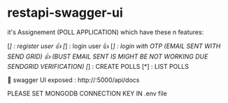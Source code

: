# restapi-swagger-ui



it's Assignement (POLL APPLICATION) which have these n features:

[*] : register user 👍
[*] : login user 👍
[*] : login with OTP (EMAIL SENT WITH SEND GRID) 👍 (BUST EMAIL SENT IS MIGHT BE NOT WORKING DUE SENDGRID VERIFICATION)
[*] : CREATE POLLS 
[*] : LIST POLLS

💯
swagger UI exposed : http://<host>:5000/api/docs

PLEASE SET MONGODB CONNECTION KEY IN .env file 
